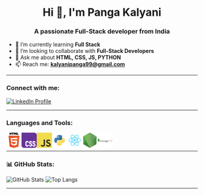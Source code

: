 
<h1 align="center">Hi 👋, I'm Panga Kalyani </h1>
<h3 align="center">A passionate Full-Stack developer from India</h3>

- 🌱 I’m currently learning **Full Stack**
- 🤝 I’m looking to collaborate with **Full-Stack Developers**
- 💬 Ask me about **HTML, CSS, JS, PYTHON**
- 📫 Reach me: **kalyanipanga99@gmail.com**

---

### Connect with me:
<p align="left">
<a href="https://www.linkedin.com/in/kalyani-panga-687626255/" target="_blank">
  <img src="https://img.icons8.com/color/48/000000/linkedin.png" alt="LinkedIn Profile"/>
</a>

---

### Languages and Tools:
<img align="left" alt="HTML5" width="40px" src="https://raw.githubusercontent.com/github/explore/master/topics/html/html.png" />
<img align="left" alt="CSS3" width="40px" src="https://raw.githubusercontent.com/github/explore/master/topics/css/css.png" />
<img align="left" alt="JavaScript" width="40px" src="https://raw.githubusercontent.com/github/explore/master/topics/javascript/javascript.png" />
<img align="left" alt="Python" width="40px" src="https://raw.githubusercontent.com/github/explore/master/topics/python/python.png" />
<img align="left" alt="React" width="40px" src="https://raw.githubusercontent.com/github/explore/master/topics/react/react.png" />
<img align="left" alt="Node.js" width="40px" src="https://raw.githubusercontent.com/github/explore/master/topics/nodejs/nodejs.png" />
<img align="left" alt="MongoDB" width="40px" src="https://raw.githubusercontent.com/github/explore/master/topics/mongodb/mongodb.png" />
<br/><br/>

---

### 📊 GitHub Stats:

![GitHub Stats](https://github-readme-stats.vercel.app/api?username=YourUserName&show_icons=true&theme=radical)
![Top Langs](https://github-readme-stats.vercel.app/api/top-langs/?username=YourUserName&layout=compact&theme=radical)

---


